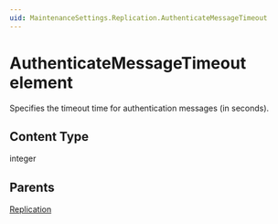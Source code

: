 ```yaml
---
uid: MaintenanceSettings.Replication.AuthenticateMessageTimeout
---
```


# AuthenticateMessageTimeout element

Specifies the timeout time for authentication messages (in seconds).

## Content Type

integer

## Parents

[Replication](xref:MaintenanceSettings.Replication)

